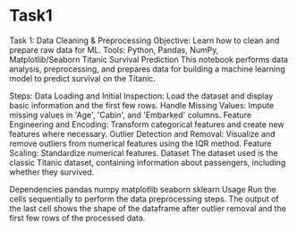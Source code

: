 # Task1
Task 1: Data Cleaning &amp; Preprocessing Objective: Learn how to clean and prepare raw data for ML. Tools: Python, Pandas, NumPy, Matplotlib/Seaborn
Titanic Survival Prediction
This notebook performs data analysis, preprocessing, and prepares data for building a machine learning model to predict survival on the Titanic.

Steps:
Data Loading and Initial Inspection: Load the dataset and display basic information and the first few rows.
Handle Missing Values: Impute missing values in 'Age', 'Cabin', and 'Embarked' columns.
Feature Engineering and Encoding: Transform categorical features and create new features where necessary.
Outlier Detection and Removal: Visualize and remove outliers from numerical features using the IQR method.
Feature Scaling: Standardize numerical features.
Dataset
The dataset used is the classic Titanic dataset, containing information about passengers, including whether they survived.

Dependencies
pandas
numpy
matplotlib
seaborn
sklearn
Usage
Run the cells sequentially to perform the data preprocessing steps. The output of the last cell shows the shape of the dataframe after outlier removal and the first few rows of the processed data.
